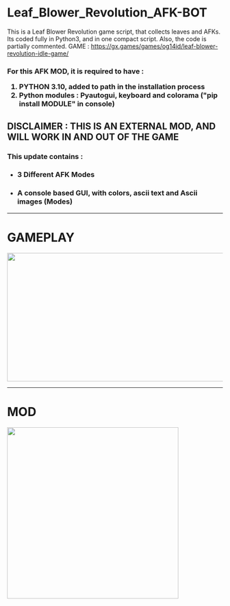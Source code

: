 # Leaf_Blower_Revolution_AFK-BOT
This is a Leaf Blower Revolution game script, that collects leaves and AFKs. Its coded fully in Python3, and in one compact script. Also, the code is partially commented.
GAME : https://gx.games/games/og14id/leaf-blower-revolution-idle-game/

<h3>For this AFK MOD, it is required to have : <ol> 
<li> PYTHON 3.10, added to path in the installation process </li>
<li> Python modules : Pyautogui, keyboard and colorama ("pip install MODULE" in console)
</ol></h3>

<h2>DISCLAIMER : THIS IS AN EXTERNAL MOD, AND WILL WORK IN AND OUT OF THE GAME</h2>

<h3>This update contains :</h3>
<ul> 
<li> <h3> 3 Different AFK Modes </h3> </li>
<li> <h3> A console based GUI, with colors, ascii text and Ascii images (Modes) </h3> </li>
</ul>
<hr>
<h1> GAMEPLAY</h1>
<img src="https://i.imgur.com/qFfeam8.png" width=600 height=300>
<hr>
  <h1>MOD</h1>
<img src="https://i.imgur.com/Nwv1JeP.png" width=400 height=400>

